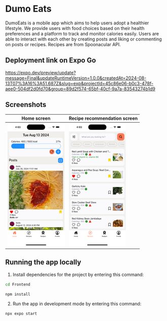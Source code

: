 # Dumo Eats

DumoEats is a mobile app which aims to help users adopt a healthier lifestyle. We provide users with food choices based on their health preferences and a platform to track and monitor calories easily. Users are able to interact with each other by creating posts and liking or commenting on posts or recipes. Recipes are from Spoonacular API.

## Deployment link on Expo Go

https://expo.dev/preview/update?message=Final&updateRuntimeVersion=1.0.0&createdAt=2024-08-13T07%3A16%3A51.687Z&slug=exp&projectId=45c86e06-b0c3-478f-aee0-504df2d0fd70&group=89d2f574-65bf-40cf-9a7a-83543274b1d9

## Screenshots

| Home screen                                                                  | Recipe recommendation screen                                                                 |
|------------------------------------------------------------------------------|----------------------------------------------------------------------------------------------|
| <img src="Images/HomepageUI.png" alt="Home screen" width="180" height="390"> | <img src="Images/RecipesUI.png" alt="Recipe recommendation screen" width="180" height="390"> |

## Running the app locally

1. Install dependencies for the project by entering this command:

```bash
cd Frontend
```

```bash
npm install
```

2. Run the app in development mode by entering this command:

```bash
npx expo start
```

